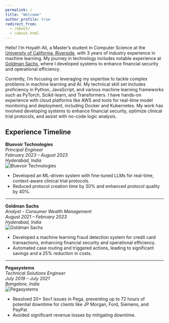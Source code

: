 ```yaml
---
permalink: /
title: "Welcome"
author_profile: true
redirect_from: 
  - /about/
  - /about.html
---
```

Hello! I’m Hoyath Ali, a Master’s student in Computer Science at the <a href="https://www.ucr.edu/">University of California, Riverside</a>, with 3 years of industry experience in machine learning. My journey in technology includes notable experience at <a href="https://www.goldmansachs.com/">Goldman Sachs</a>, where I developed systems to enhance financial security and operational efficiency.

Currently, I’m focusing on leveraging my expertise to tackle complex problems in machine learning and AI. My technical skill set includes proficiency in Python, JavaScript, and various machine learning frameworks such as PyTorch, Scikit-learn, and Transformers. I have hands-on experience with cloud platforms like AWS and tools for real-time model monitoring and deployment, including Docker and Kubernetes. My work has involved developing systems to enhance financial security, optimize clinical trial protocols, and assist with no-code logic analysis.

## Experience Timeline

**Bluevoir Technologies**  
_Principal Engineer_  
_February 2023 – August 2023_  
_Hyderabad, India_  
![Bluevoir Technologies](https://encrypted-tbn0.gstatic.com/images?q=tbn:ANd9GcR5G6V7WktZE2ATFZhEpXvzyiFY70CLzSPR2Q&s)  
- Developed an ML-driven system with fine-tuned LLMs for real-time, context-aware clinical trial protocols.
- Reduced protocol creation time by 30% and enhanced protocol quality by 40%.

---

**Goldman Sachs**  
_Analyst - Consumer Wealth Management_  
_August 2021 – February 2023_  
_Hyderabad, India_  
![Goldman Sachs](https://upload.wikimedia.org/wikipedia/commons/thumb/6/61/Goldman_Sachs.svg/1024px-Goldman_Sachs.svg.png)  
- Developed a machine learning fraud detection system for credit card transactions, enhancing financial security and operational efficiency.
- Automated case routing and triggered actions, leading to significant savings and a 25% reduction in costs.

---

**Pegasystems**  
_Technical Solutions Engineer_  
_July 2019 – July 2021_  
_Bangalore, India_  
![Pegasystems](https://www.pega.com/sites/default/files/styles/1024/public/media/images/2021-10/pega-logo-horiztonal-prevcard.png?itok=C5-EphPx)  
- Resolved 20+ Sev1 issues in Pega, preventing up to 72 hours of potential downtime for clients like JP Morgan, Ford, Siemens, and PayPal.
- Avoided significant revenue losses by mitigating downtime.
